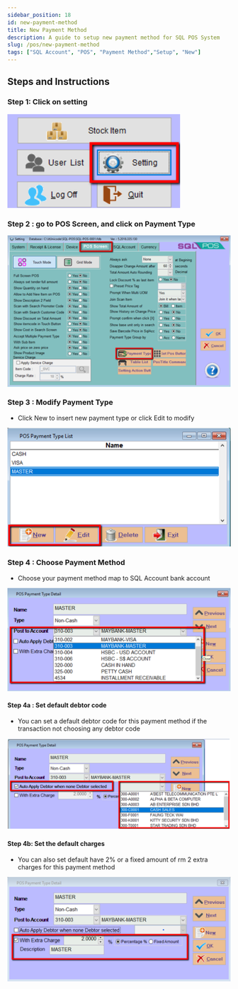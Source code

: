 ```yaml
---
sidebar_position: 18
id: new-payment-method
title: New Payment Method
description: A guide to setup new payment method for SQL POS System
slug: /pos/new-payment-method
tags: ["SQL Account", "POS", "Payment Method","Setup", "New"]
---
```


## Steps and Instructions

### Step 1: Click on setting

![1](../../static/img/pos/new-payment-method/1.png)

### Step 2 : go to POS Screen, and click on Payment Type

![2](../../static/img/pos/new-payment-method/2.png)

### Step 3 : Modify Payment Type

- Click New to insert new payment type or click Edit to modify

![3](../../static/img/pos/new-payment-method/3.png)

### Step 4 : Choose Payment Method

- Choose your payment method map to SQL Account bank account

![4](../../static/img/pos/new-payment-method/4.png)

#### Step 4a : Set default debtor code

- You can set a default debtor code for this payment method if the transaction not choosing any debtor code

![5](../../static/img/pos/new-payment-method/5.png)

#### Step 4b: Set the default charges

- You can also set default have 2% or a fixed amount of rm 2 extra charges for this payment method

![6](../../static/img/pos/new-payment-method/6.png)
